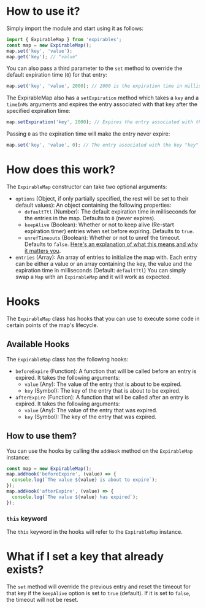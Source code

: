 # How to use it?

Simply import the module and start using it as follows:

```js
import { ExpirableMap } from 'expirables';
const map = new ExpirableMap();
map.set('key', 'value');
map.get('key'); // "value"
```

You can also pass a third parameter to the `set` method to override the default expiration time (`0`) for that entry:

```js
map.set('key', 'value', 2000); // 2000 is the expiration time in milliseconds for this entry
```

The ExpirableMap also has a `setExpiration` method which takes a `key` and a `timeInMs` arguments and expires the entry associated with that key after the specified expiration time:

```js
map.setExpiration('key', 2000); // Expires the entry associated with the key "key" after 2000 milliseconds
```

Passing `0` as the expiration time will make the entry never expire:

```js
map.set('key', 'value', 0); // The entry associated with the key "key" will never expire
```

# How does this work?

The `ExpirableMap` constructor can take two optional arguments:

- `options` (Object, if only partially specified, the rest will be set to their default values): An object containing the following properties:
  - `defaultTtl` (Number): The default expiration time in milliseconds for the entries in the map. Defaults to `0` (never expires).
  - `keepAlive` (Boolean): Whether or not to keep alive (Re-start expiration timer) entries when set before expiring. Defaults to `true`.
  - `unrefTimeouts` (Boolean): Whether or not to unref the timeout. Defaults to `false`. [Here's an explanation of what this means and why it matters you](https://nodejs.org/api/timers.html#timeoutunref).
- `entries` (Array): An array of entries to initialize the map with. Each entry can be either a value or an array containing the key, the value and the expiration time in milliseconds (Default: `defaultTtl`)
  You can simply swap a `Map` with an `ExpirableMap` and it will work as expected.

# Hooks

The `ExpirableMap` class has hooks that you can use to execute some code in certain points of the map's lifecycle.

## Available Hooks

The `ExpirableMap` class has the following hooks:

- `beforeExpire` (Function): A function that will be called before an entry is expired. It takes the following arguments:
  - `value` (Any): The value of the entry that is about to be expired.
  - `key` (Symbol): The key of the entry that is about to be expired.
- `afterExpire` (Function): A function that will be called after an entry is expired. It takes the following arguments:
  - `value` (Any): The value of the entry that was expired.
  - `key` (Symbol): The key of the entry that was expired.

## How to use them?

You can use the hooks by calling the `addHook` method on the `ExpirableMap` instance:

```js
const map = new ExpirableMap();
map.addHook('beforeExpire', (value) => {
  console.log(`The value ${value} is about to expire`);
});
map.addHook('afterExpire', (value) => {
  console.log(`The value ${value} has expired`);
});
```

### `this` keyword

The `this` keyword in the hooks will refer to the `ExpirableMap` instance.

# What if I set a key that already exists?

The `set` method will override the previous entry and reset the timeout for that key if the `keepAlive` option is set to `true` (default). If it is set to `false`, the timeout will not be reset.
